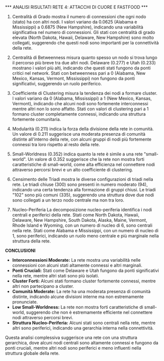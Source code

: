 *** ANALISI RISULTATI RETE 4: ATTACCHI DI CUORE E FASTFOOD ***

1. Centralità di Grado
mostra il numero di connessioni che ogni nodo (stato) ha con altri nodi. I valori variano da 0.0625 (Alabama e Mississippi) a 0.6875 (New Hampshire), indicando una variabilità significativa nel numero di connessioni. Gli stati con centralità di grado elevata (North Dakota, Hawaii, Delaware, New Hampshire) sono molto collegati, suggerendo che questi nodi sono importanti per la connettività della rete.

2. Centralità di Betweenness
misura quanto spesso un nodo si trova lungo il percorso più breve tra due altri nodi. Delaware (0.277) e Utah (0.233) mostrano i valori più alti, indicando che questi stati fungono da ponti critici nel network. Stati con betweenness pari a 0 (Alabama, New Mexico, Kansas, Vermont, Mississippi) non fungono da ponti significativi, suggerendo un ruolo periferico.

3. Coefficiente di Clustering
misura la tendenza dei nodi a formare cluster. I valori variano da 0 (Alabama, Mississippi) a 1 (New Mexico, Kansas, Vermont), indicando che alcuni nodi sono fortemente interconnessi mentre altri non lo sono affatto. Stati con valori di clustering pari a 1 formano cluster completamente connessi, indicando una struttura fortemente comunitaria.

4. Modularità
(0.211) indica la forza della divisione della rete in comunità. Un valore di 0.211 suggerisce una moderata presenza di comunità distinte all'interno della rete, con alcuni gruppi di nodi più fortemente connessi tra loro rispetto al resto della rete.

5. Small-Worldness
(0.352) indica quanto la rete è simile a una rete "small-world". Un valore di 0.352 suggerisce che la rete non mostra forti caratteristiche di small-world, come alta efficienza nel connettere nodi attraverso percorsi brevi e un alto coefficiente di clustering.

6. Censimento delle Triadi
mostra le diverse configurazioni di triadi nella rete. Le triadi chiuse (300) sono presenti in numero moderato (94), indicando una certa tendenza alla formazione di gruppi chiusi. Le triadi "102" sono più comuni (335), suggerendo una struttura dove due nodi sono collegati a un terzo nodo centrale ma non tra loro.

7. Nucleo-Periferia
La decomposizione nucleo-periferia identifica i nodi centrali e periferici della rete. Stati come North Dakota, Hawaii, Delaware, New Hampshire, South Dakota, Alaska, Maine, Vermont, Rhode Island e Wyoming, con un numero di nucleo di 6, sono centrali nella rete. Stati come Alabama e Mississippi, con un numero di nucleo di 1, sono periferici, indicando un ruolo meno centrale e più marginale nella struttura della rete.

**CONCLUSIONI**
- **Interconnessioni Moderate:** La rete mostra una variabilità nelle connessioni con alcuni stati altamente connessi e altri marginali.
- **Ponti Cruciali:** Stati come Delaware e Utah fungono da ponti significativi nella rete, mentre altri stati sono più isolati.
- **Cluster Forti:** Alcuni stati formano cluster fortemente connessi, mentre altri non partecipano a cluster.
- **Comunità Moderate:** La rete ha una moderata presenza di comunità distinte, indicando alcune divisioni interne ma non estremamente pronunciate.
- **Low Small-Worldness:** La rete non mostra forti caratteristiche di small-world, suggerendo che non è estremamente efficiente nel connettere nodi attraverso percorsi brevi.
- **Struttura Nucleo-Periferia:** Alcuni stati sono centrali nella rete, mentre altri sono periferici, indicando una gerarchia interna nella connettività.

Questa analisi complessiva suggerisce una rete con una struttura gerarchica, dove alcuni nodi centrali sono altamente connessi e fungono da ponti cruciali, mentre altri nodi sono periferici e meno influenti nella struttura globale della rete.